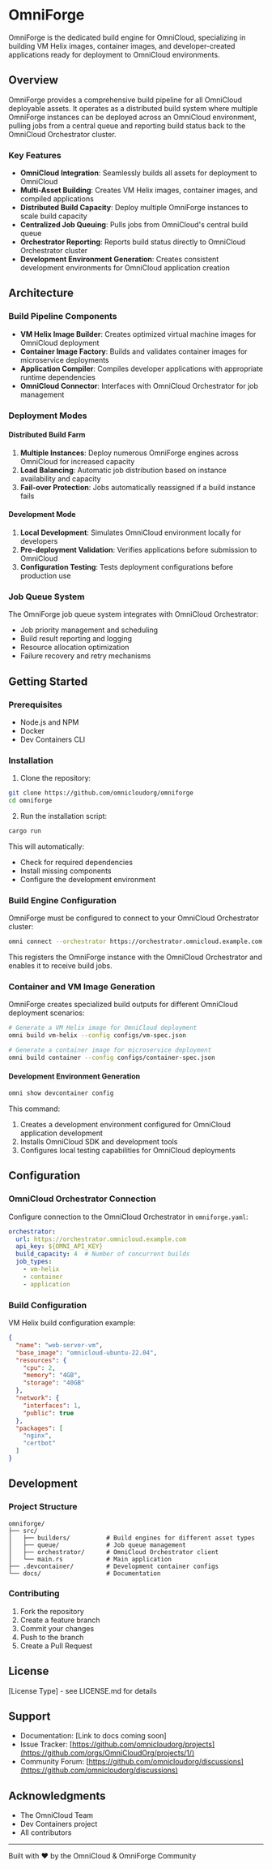 # OmniForge

OmniForge is the dedicated build engine for OmniCloud, specializing in building VM Helix images, container images, and developer-created applications ready for deployment to OmniCloud environments.

## Overview

OmniForge provides a comprehensive build pipeline for all OmniCloud deployable assets. It operates as a distributed build system where multiple OmniForge instances can be deployed across an OmniCloud environment, pulling jobs from a central queue and reporting build status back to the OmniCloud Orchestrator cluster.

### Key Features

- **OmniCloud Integration**: Seamlessly builds all assets for deployment to OmniCloud
- **Multi-Asset Building**: Creates VM Helix images, container images, and compiled applications 
- **Distributed Build Capacity**: Deploy multiple OmniForge instances to scale build capacity
- **Centralized Job Queuing**: Pulls jobs from OmniCloud's central build queue
- **Orchestrator Reporting**: Reports build status directly to OmniCloud Orchestrator cluster
- **Development Environment Generation**: Creates consistent development environments for OmniCloud application creation

## Architecture

### Build Pipeline Components

- **VM Helix Image Builder**: Creates optimized virtual machine images for OmniCloud deployment
- **Container Image Factory**: Builds and validates container images for microservice deployments
- **Application Compiler**: Compiles developer applications with appropriate runtime dependencies
- **OmniCloud Connector**: Interfaces with OmniCloud Orchestrator for job management

### Deployment Modes

#### Distributed Build Farm
1. **Multiple Instances**: Deploy numerous OmniForge engines across OmniCloud for increased capacity
2. **Load Balancing**: Automatic job distribution based on instance availability and capacity
3. **Fail-over Protection**: Jobs automatically reassigned if a build instance fails

#### Development Mode
1. **Local Development**: Simulates OmniCloud environment locally for developers
2. **Pre-deployment Validation**: Verifies applications before submission to OmniCloud
3. **Configuration Testing**: Tests deployment configurations before production use

### Job Queue System

The OmniForge job queue system integrates with OmniCloud Orchestrator:
- Job priority management and scheduling
- Build result reporting and logging
- Resource allocation optimization
- Failure recovery and retry mechanisms

## Getting Started

### Prerequisites

- Node.js and NPM
- Docker
- Dev Containers CLI

### Installation

1. Clone the repository:
```bash
git clone https://github.com/omnicloudorg/omniforge
cd omniforge
```

2. Run the installation script:
```bash
cargo run
```

This will automatically:
- Check for required dependencies
- Install missing components
- Configure the development environment

### Build Engine Configuration

OmniForge must be configured to connect to your OmniCloud Orchestrator cluster:

```bash
omni connect --orchestrator https://orchestrator.omnicloud.example.com
```

This registers the OmniForge instance with the OmniCloud Orchestrator and enables it to receive build jobs.

### Container and VM Image Generation

OmniForge creates specialized build outputs for different OmniCloud deployment scenarios:

```bash
# Generate a VM Helix image for OmniCloud deployment
omni build vm-helix --config configs/vm-spec.json

# Generate a container image for microservice deployment
omni build container --config configs/container-spec.json
```

#### Development Environment Generation

```bash
omni show devcontainer config
```

This command:
1. Creates a development environment configured for OmniCloud application development
2. Installs OmniCloud SDK and development tools
3. Configures local testing capabilities for OmniCloud deployments

## Configuration

### OmniCloud Orchestrator Connection

Configure connection to the OmniCloud Orchestrator in `omniforge.yaml`:

```yaml
orchestrator:
  url: https://orchestrator.omnicloud.example.com
  api_key: ${OMNI_API_KEY}
  build_capacity: 4  # Number of concurrent builds
  job_types:
    - vm-helix
    - container
    - application
```

### Build Configuration

VM Helix build configuration example:

```json
{
  "name": "web-server-vm",
  "base_image": "omnicloud-ubuntu-22.04",
  "resources": {
    "cpu": 2,
    "memory": "4GB",
    "storage": "40GB"
  },
  "network": {
    "interfaces": 1,
    "public": true
  },
  "packages": [
    "nginx",
    "certbot"
  ]
}
```

## Development

### Project Structure

```
omniforge/
├── src/
│   ├── builders/          # Build engines for different asset types
│   ├── queue/             # Job queue management
│   ├── orchestrator/      # OmniCloud Orchestrator client
│   └── main.rs            # Main application
├── .devcontainer/         # Development container configs
└── docs/                  # Documentation
```

### Contributing

1. Fork the repository
2. Create a feature branch
3. Commit your changes
4. Push to the branch
5. Create a Pull Request

## License

[License Type] - see LICENSE.md for details

## Support

- Documentation: [Link to docs coming soon]
- Issue Tracker: [https://github.com/omnicloudorg/projects](https://github.com/orgs/OmniCloudOrg/projects/1/)
- Community Forum: [https://github.com/omnicloudorg/discussions](https://github.com/omnicloudorg/discussions)

## Acknowledgments

- The OmniCloud Team
- Dev Containers project
- All contributors

---

Built with ❤️ by the OmniCloud & OmniForge Community
